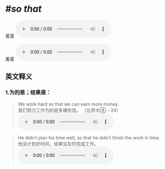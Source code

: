 # ***\#so that*** 
英音
<audio src="./media/so that1.aac" controls="controls"></audio>

美音
<audio src="./media/so that2.aac" controls="controls"></audio>



  

英文释义
---
### 1.**为的是；结果是：**  

 > We work hard so that we can earn more money.  
 > 我们努力工作为的是多赚些钱。  （北师大⑧ – 24）  
<audio src="./media/so-19.aac" controls="controls"></audio>

 > He didn’t plan his time well, so that he didn’t finish the work in time.   
 > 他没计划好时间，结果没及时完成工作。    
<audio src="./media/so-20.aac" controls="controls"></audio>


